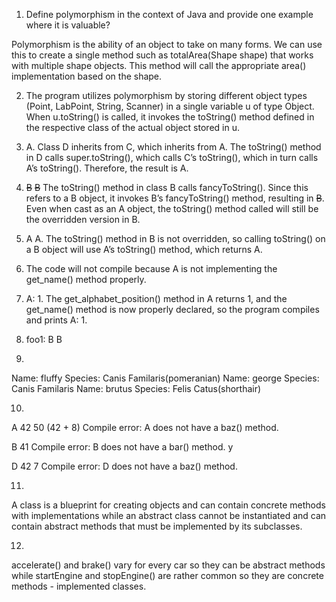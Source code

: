 1. Define polymorphism in the context of Java and provide one example where it is valuable?

Polymorphism is the ability of an object to take on many forms. We can use this to create a single method such as totalArea(Shape shape) that works with multiple shape objects. This method will call the appropriate area() implementation based on the shape. 

2. The program utilizes polymorphism by storing different object types (Point, LabPoint, String, Scanner) in a single variable u of type Object. When u.toString() is called, it invokes the toString() method defined in the respective class of the actual object stored in u. 

3. A. Class D inherits from C, which inherits from A. The toString() method in D calls super.toString(), which calls C’s toString(), which in turn calls A’s toString(). Therefore, the result is A.

4. ~~B~~ ~~B~~ The toString() method in class B calls fancyToString(). Since this refers to a B object, it invokes B’s fancyToString() method, resulting in ~~B~~. Even when cast as an A object, the toString() method called will still be the overridden version in B.

5. A A. The toString() method in B is not overridden, so calling toString() on a B object will use A’s toString() method, which returns A.

6. The code will not compile because A is not implementing the get_name() method properly. 

7. A: 1. The get_alphabet_position() method in A returns 1, and the get_name() method is now properly declared, so the program compiles and prints A: 1.

8. foo1: B B

9. 
Name: fluffy
Species: Canis Familaris(pomeranian)
Name: george
Species: Canis Familaris
Name: brutus
Species: Felis Catus(shorthair)

10. 
A
42
50 (42 + 8)
Compile error: A does not have a baz() method.

B
41
Compile error: B does not have a bar() method.
y

D
42
7
Compile error: D does not have a baz() method.

11. 
A class is a blueprint for creating objects and can contain concrete methods with implementations while an abstract class cannot be instantiated and can contain abstract methods that must be implemented by its subclasses.

12. 
accelerate() and brake() vary for every car so they can be abstract methods while startEngine and stopEngine() are rather common so they are concrete methods - implemented classes. 